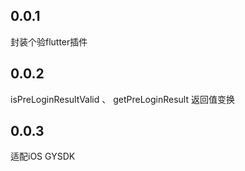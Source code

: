 ## 0.0.1
封装个验flutter插件

## 0.0.2
isPreLoginResultValid 、 getPreLoginResult 返回值变换

## 0.0.3
适配iOS GYSDK
